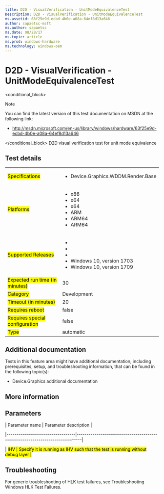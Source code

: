 ```yaml
---
title: D2D - VisualVerification - UnitModeEquivalenceTest
Description: D2D - VisualVerification - UnitModeEquivalenceTest
ms.assetid: 63f25e9d-ecbd-4b0e-a08a-64ef8d13a646
author: sapaetsc-msft
ms.author: sapaetsc
ms.date: 08/28/17
ms.topic: article
ms.prod: windows-hardware
ms.technology: windows-oem
---
```


# D2D - VisualVerification - UnitModeEquivalenceTest

<conditional_block> <conditions> <docset value="standalone"></docset> </conditions>

>[!NOTE]
You can find the latest version of this test documentation on MSDN at the following link:

-   <xref hlink="http://msdn.microsoft.com/en-us/library/windows/hardware/63f25e9d-ecbd-4b0e-a08a-64ef8d13a646">http://msdn.microsoft.com/en-us/library/windows/hardware/63f25e9d-ecbd-4b0e-a08a-64ef8d13a646</b>


</conditional_block> D2D visual verification test for unit mode equivalence

## Test details

<table>
<colgroup>
<col width="50%" />
<col width="50%" />
</colgroup>
<tbody>
<tr class="odd">
<td><mark type="bullet_intro">Specifications</b></td>
<td><ul>
<li>Device.Graphics.WDDM.Render.Base</li>
</ul></td>
</tr>
<tr class="even">
<td><mark type="bullet_intro">Platforms</b></td>
<td><ul>
<li><tla rid="win_threshold_desktop"></tla> x86</li>
<li><tla rid="win_threshold_desktop"></tla> x64</li>
<li><tla rid="win_threshold_server"></tla> x64</li>
<li><tla rid="win_threshold_mobile"></tla> ARM</li>
<li><tla rid="win_threshold_desktop"></tla> ARM64</li>
<li><tla rid="win_threshold_mobile"></tla> ARM64</li>
</ul></td>
</tr>
<tr class="odd">
<td><mark type="bullet_intro">Supported Releases</b></td>
<td><ul>
<li><tla rid="win_10"></tla></li>
<li><tla rid="win_10_th2"></tla></li>
<li><tla rid="win_10_rs1"></tla></li>
<li>Windows 10, version 1703</li>
<li>Windows 10, version 1709</li>
</ul></td>
</tr>
<tr class="even">
<td><mark type="bullet_intro">Expected run time (in minutes)</b></td>
<td>30</td>
</tr>
<tr class="odd">
<td><mark type="bullet_intro">Category</b></td>
<td>Development</td>
</tr>
<tr class="even">
<td><mark type="bullet_intro">Timeout (in minutes)</b></td>
<td>20</td>
</tr>
<tr class="odd">
<td><mark type="bullet_intro">Requires reboot</b></td>
<td>false</td>
</tr>
<tr class="even">
<td><mark type="bullet_intro">Requires special configuration</b></td>
<td>false</td>
</tr>
<tr class="odd">
<td><mark type="bullet_intro">Type</b></td>
<td>automatic</td>
</tr>
</tbody>
</table>

## Additional documentation

Tests in this feature area might have additional documentation, including prerequisites, setup, and troubleshooting information, that can be found in the following topic(s):

-   <xref rid="p_hlk_test.device_graphics_additional_documentation">Device.Graphics additional documentation</b>

## More information

## Parameters

| Parameter name                    | Parameter description                                                          |
|-----------------------------------|--------------------------------------------------------------------------------|
| <mark type="bullet_intro">IHV</b> | Specify it is running as IHV such that the test is running without debug layer |

## Troubleshooting

For generic troubleshooting of HLK test failures, see <xref rid="p_hlk.troubleshooting_windows_hlk_test_failures">Troubleshooting Windows HLK Test Failures</b>.



